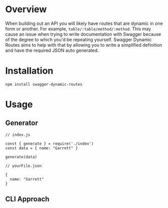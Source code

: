 # Overview
When building out an API you will likely have routes that are dynamic in one form or another. For example, `table/:table/method/:method`. This may cause an issue when trying to write documentation with Swagger because of the degree to which you'd be repeating yourself. Swagger Dynamic Routes aims to help with that by allowing you to write a simplified definition and have the required JSON auto generated.

# Installation
```
npm install swagger-dynamic-routes
```

# Usage

## Generator
```
// index.js

const { generate } = require('./index')
const data = { name: "Garrett" }

generate(data)
```

```
// yourFile.json

{
  name: "Garrett"
}
```

## CLI Approach
